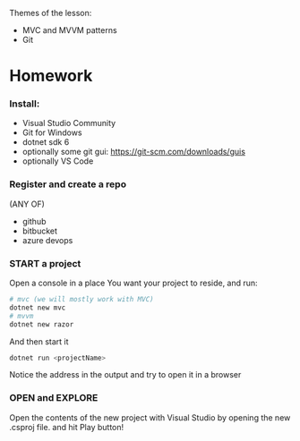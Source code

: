 Themes of the lesson:
- MVC and MVVM patterns
- Git

# Homework

### Install:
- Visual Studio Community
- Git for Windows
- dotnet sdk 6
- optionally some git gui: https://git-scm.com/downloads/guis
- optionally VS Code

### Register and create a repo
(ANY OF)
- github
- bitbucket
- azure devops

### START a project
Open a console in a place You want your project to reside, and run:
``` sh
# mvc (we will mostly work with MVC)
dotnet new mvc
# mvvm 
dotnet new razor
```

And then start it
``` sh
dotnet run <projectName>
```
Notice the address in the output and try to open it in a browser

### OPEN and EXPLORE
Open the contents of the new project with Visual Studio
by opening the new .csproj file.
and hit Play button!
